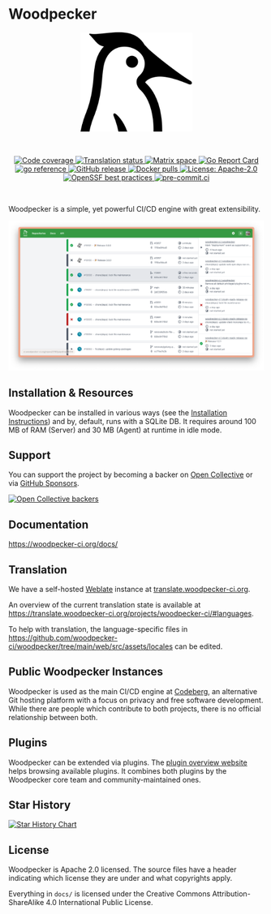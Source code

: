 # Woodpecker

<p align="center">
  <a href="https://github.com/woodpecker-ci/woodpecker/">
    <img alt="Woodpecker" src="docs/static/img/logo.svg" width="220"/>
  </a>
</p>
<br/>
<p align="center">
  <a href="https://codecov.io/gh/woodpecker-ci/woodpecker">
    <img src="https://codecov.io/gh/woodpecker-ci/woodpecker/branch/main/graph/badge.svg" alt="Code coverage">
  </a>
  <a href="https://translate.woodpecker-ci.org/engage/woodpecker-ci/">
    <img src="https://translate.woodpecker-ci.org/widgets/woodpecker-ci/-/ui/svg-badge.svg" alt="Translation status" />
  </a>
  <a href="https://matrix.to/#/#woodpecker:matrix.org" title="Join the Matrix space at https://matrix.to/#/#woodpecker:matrix.org">
    <img src="https://img.shields.io/matrix/woodpecker:matrix.org?label=matrix" alt="Matrix space">
  </a>
  <a href="https://goreportcard.com/report/go.woodpecker-ci.org/woodpecker/v2" title="Go Report Card">
    <img src="https://goreportcard.com/badge/go.woodpecker-ci.org/woodpecker/v2" alt="Go Report Card">
  </a>
  <a href="https://pkg.go.dev/go.woodpecker-ci.org/woodpecker/v2" title="go reference">
    <img src="https://pkg.go.dev/badge/go.woodpecker-ci.org/woodpecker/v2" alt="go reference">
  </a>
  <a href="https://github.com/woodpecker-ci/woodpecker/releases/latest" title="GitHub release">
    <img src="https://img.shields.io/github/v/release/woodpecker-ci/woodpecker?sort=semver" alt="GitHub release">
  </a>
  <a href="https://hub.docker.com/r/woodpeckerci/woodpecker-server" title="Docker pulls">
    <img src="https://img.shields.io/docker/pulls/woodpeckerci/woodpecker-server" alt="Docker pulls">
  </a>
  <a href="https://opensource.org/licenses/Apache-2.0" title="License: Apache-2.0">
    <img src="https://img.shields.io/badge/License-Apache%202.0-blue.svg" alt="License: Apache-2.0">
  </a>
  <a href="https://bestpractices.coreinfrastructure.org/projects/5309">
    <img src="https://bestpractices.coreinfrastructure.org/projects/5309/badge" alt="OpenSSF best practices">
  </a>
  <a href="https://results.pre-commit.ci/repo/github/179344069" title="pre-commit.ci">
    <img src="https://results.pre-commit.ci/badge/github/woodpecker-ci/woodpecker/main.svg" alt="pre-commit.ci">
  </a>
</p>
<br/>

Woodpecker is a simple, yet powerful CI/CD engine with great extensibility.

![woodpecker](docs/docs/woodpecker.png)

## Installation & Resources

Woodpecker can be installed in various ways (see the [Installation Instructions](https://woodpecker-ci.org/docs/administration/getting-started)) and by, default, runs with a SQLite DB.
It requires around 100 MB of RAM (Server) and 30 MB (Agent) at runtime in idle mode.

## Support

You can support the project by becoming a backer on [Open Collective](https://opencollective.com/woodpecker-ci#category-CONTRIBUTE) or via [GitHub Sponsors](https://github.com/sponsors/woodpecker-ci).

<a href="https://opencollective.com/woodpecker-ci" target="_blank"><img src="https://opencollective.com/woodpecker-ci/backers.svg?width=890" alt="Open Collective backers"></a>

## Documentation

<https://woodpecker-ci.org/docs/>

## Translation

We have a self-hosted [Weblate](https://weblate.org/en/) instance at [translate.woodpecker-ci.org](https://translate.woodpecker-ci.org).

An overview of the current translation state is available at <https://translate.woodpecker-ci.org/projects/woodpecker-ci/#languages>.

To help with translation, the language-specific files in <https://github.com/woodpecker-ci/woodpecker/tree/main/web/src/assets/locales> can be edited.

## Public Woodpecker Instances

Woodpecker is used as the main CI/CD engine at [Codeberg](https://codeberg.org), an alternative Git hosting platform with a focus on privacy and free software development.
While there are people which contribute to both projects, there is no official relationship between both.

## Plugins

Woodpecker can be extended via plugins.
The [plugin overview website](https://woodpecker-ci.org/plugins) helps browsing available plugins.
It combines both plugins by the Woodpecker core team and community-maintained ones.

## Star History

[![Star History Chart](https://api.star-history.com/svg?repos=woodpecker-ci/woodpecker&type=Date)](https://star-history.com/#woodpecker-ci/woodpecker&Date)

## License

Woodpecker is Apache 2.0 licensed.
The source files have a header indicating which license they are under and what copyrights apply.

Everything in `docs/` is licensed under the Creative Commons Attribution-ShareAlike 4.0 International Public License.
